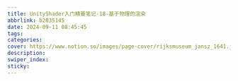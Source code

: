 ```yaml
---
title: UnityShader入门精要笔记-18-基于物理的渲染
abbrlink: b2035145
date: 2024-09-11 08:45:45
tags:
categories:
cover: https://www.notion.so/images/page-cover/rijksmuseum_jansz_1641.jpg
description:
swiper_index:
sticky:
---
```

